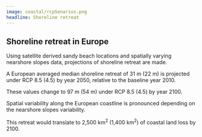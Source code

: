 ```yaml
---
image: coastal/rcpSenarios.png
headline: Shoreline retreat
---
```


## Shoreline retreat in Europe

Using satellite derived sandy beach locations and spatially varying nearshore slopes data, projections of shoreline retreat are made.

A European averaged median shoreline retreat of 31 m (22 m) is projected under RCP 8.5 (4.5) by year 2050, relative to the baseline year 2010. 

These values change to 97 m (54 m) under RCP 8.5 (4.5) by year 2100.

Spatial variability along the European coastline is pronounced depending on the nearshore slopes variability.

This retreat would translate to 2,500 km<sup>2</sup> (1,400 km<sup>2</sup>) of coastal land loss by 2100. 


